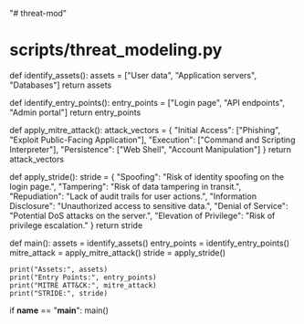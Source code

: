 "# threat-mod" 
# scripts/threat_modeling.py

def identify_assets():
    assets = ["User data", "Application servers", "Databases"]
    return assets

def identify_entry_points():
    entry_points = ["Login page", "API endpoints", "Admin portal"]
    return entry_points

def apply_mitre_attack():
    attack_vectors = {
        "Initial Access": ["Phishing", "Exploit Public-Facing Application"],
        "Execution": ["Command and Scripting Interpreter"],
        "Persistence": ["Web Shell", "Account Manipulation"]
    }
    return attack_vectors

def apply_stride():
    stride = {
        "Spoofing": "Risk of identity spoofing on the login page.",
        "Tampering": "Risk of data tampering in transit.",
        "Repudiation": "Lack of audit trails for user actions.",
        "Information Disclosure": "Unauthorized access to sensitive data.",
        "Denial of Service": "Potential DoS attacks on the server.",
        "Elevation of Privilege": "Risk of privilege escalation."
    }
    return stride

def main():
    assets = identify_assets()
    entry_points = identify_entry_points()
    mitre_attack = apply_mitre_attack()
    stride = apply_stride()

    print("Assets:", assets)
    print("Entry Points:", entry_points)
    print("MITRE ATT&CK:", mitre_attack)
    print("STRIDE:", stride)

if __name__ == "__main__":
    main()